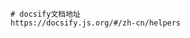 
<!-- {docsify-ignore-all} -->  

```Link
# docsify文档地址
https://docsify.js.org/#/zh-cn/helpers
```




